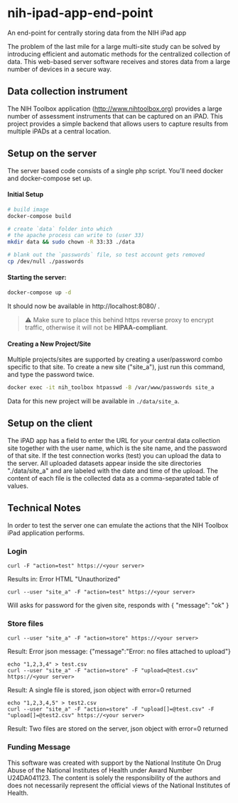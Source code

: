 # nih-ipad-app-end-point
An end-point for centrally storing data from the NIH iPad app

The problem of the last mile for a large multi-site study can be solved by
introducing efficient and automatic methods for the centralized collection
of data. This web-based server software receives and stores data from a
large number of devices in a secure way.

## Data collection instrument

The NIH Toolbox application (http://www.nihtoolbox.org) provides a large number of assessment instruments that can be captured on an iPAD. This project provides a simple backend that allows users to capture results from multiple iPADs at a central location.

## Setup on the server

The server based code consists of a single php script. You'll need docker and docker-compose set up.

#### Initial Setup
```bash
# build image
docker-compose build

# create `data` folder into which
# the apache process can write to (user 33)
mkdir data && sudo chown -R 33:33 ./data

# blank out the `passwords` file, so test account gets removed
cp /dev/null ./passwords
```

#### Starting the server:
```bash
docker-compose up -d
```
It should now be available in http://localhost:8080/ .
> :warning: Make sure to place this behind https reverse proxy to encrypt traffic, otherwise it will not be **HIPAA-compliant**.

#### Creating a New Project/Site
Multiple projects/sites are supported by creating a user/password combo specific to that site.
To create a new site ("site_a"), just run this command, and type the password twice.
```bash
docker exec -it nih_toolbox htpasswd -B /var/www/passwords site_a
```

Data for this new project will be available in `./data/site_a`.

## Setup on the client

The iPAD app has a field to enter the URL for your central data collection site together with the user name, which is the site name, and the password of that site. If the test connection works (test) you can upload the data to the server. All uploaded datasets appear inside the site directories "./data/site_a" and are labeled with the date and time of the upload. The content of each file is the collected data as a comma-separated table of values.

## Technical Notes

In order to test the server one can emulate the actions that the NIH Toolbox iPad application performs.

### Login
```
curl -F "action=test" https://<your server>
```
Results in: Error HTML "Unauthorized"

```
curl --user "site_a" -F "action=test" https://<your server>
```
Will asks for password for the given site, responds with  { "message": "ok" }

### Store files
```
curl --user "site_a" -F "action=store" https://<your server>
```
Result: Error json message: {"message":"Error: no files attached to upload"}

```
echo "1,2,3,4" > test.csv
curl --user "site_a" -F "action=store" -F "upload=@test.csv" https://<your server>
```
Result: A single file is stored, json object with error=0 returned

```
echo "1,2,3,4,5" > test2.csv
curl --user "site_a" -F "action=store" -F "upload[]=@test.csv" -F "upload[]=@test2.csv" https://<your server>
```
Result: Two files are stored on the server, json object with error=0 returned


### Funding Message

This software was created with support by the National Institute On Drug Abuse of the National Institutes of Health under Award Number U24DA041123. The content is solely the responsibility of the authors and does not necessarily represent the official views of the National Institutes of Health.
